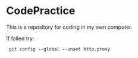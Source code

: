 # CodePractice
This is a repository for coding in my own computer.

If failed try:

```
 git config --global --unset http.proxy
```



